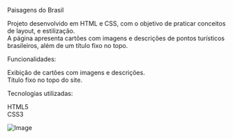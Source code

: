 Paisagens do Brasil  

Projeto desenvolvido em HTML e CSS, com o objetivo de praticar conceitos de layout, e estilização.  
A página apresenta cartões com imagens e descrições de pontos turísticos brasileiros, além de um título fixo no topo.  

Funcionalidades:

Exibição de cartões com imagens e descrições.    
Título fixo no topo do site.  

Tecnologias utilizadas:

HTML5  
CSS3 

![Image](https://github.com/user-attachments/assets/35d22fc2-09df-4a80-9fff-02bc9904d015)
